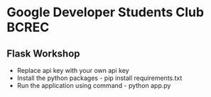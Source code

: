 # Google Developer Students Club BCREC
## Flask Workshop
* Replace api key with your own api key
* Install the python packages - pip install requirements.txt
* Run the application using command - python app.py
